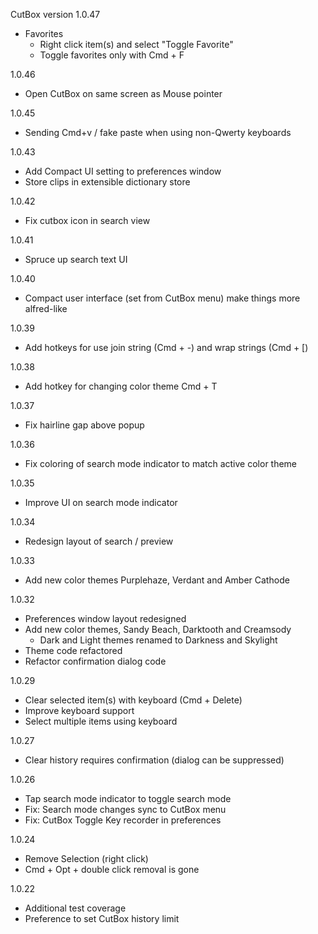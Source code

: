 CutBox version 1.0.47

- Favorites
    - Right click item(s) and select "Toggle Favorite"
    - Toggle favorites only with Cmd + F

1.0.46

- Open CutBox on same screen as Mouse pointer

1.0.45

- Sending Cmd+v / fake paste when using non-Qwerty keyboards

1.0.43

- Add Compact UI setting to preferences window
- Store clips in extensible dictionary store

1.0.42

- Fix cutbox icon in search view

1.0.41

- Spruce up search text UI

1.0.40

- Compact user interface (set from CutBox menu) make things more alfred-like

1.0.39

- Add hotkeys for use join string (Cmd + -) and wrap strings (Cmd + [)

1.0.38

- Add hotkey for changing color theme Cmd + T

1.0.37

- Fix hairline gap above popup

1.0.36

- Fix coloring of search mode indicator to match active color theme

1.0.35

- Improve UI on search mode indicator

1.0.34

- Redesign layout of search / preview

1.0.33

- Add new color themes Purplehaze, Verdant and Amber Cathode

1.0.32

- Preferences window layout redesigned
- Add new color themes, Sandy Beach, Darktooth and Creamsody
    - Dark and Light themes renamed to Darkness and Skylight
- Theme code refactored
- Refactor confirmation dialog code

1.0.29

- Clear selected item(s) with keyboard (Cmd + Delete)
- Improve keyboard support
- Select multiple items using keyboard

1.0.27

- Clear history requires confirmation (dialog can be suppressed)

1.0.26

- Tap search mode indicator to toggle search mode
- Fix: Search mode changes sync to CutBox menu
- Fix: CutBox Toggle Key recorder in preferences

1.0.24

- Remove Selection (right click)
- Cmd + Opt + double click removal is gone

1.0.22

- Additional test coverage
- Preference to set CutBox history limit
